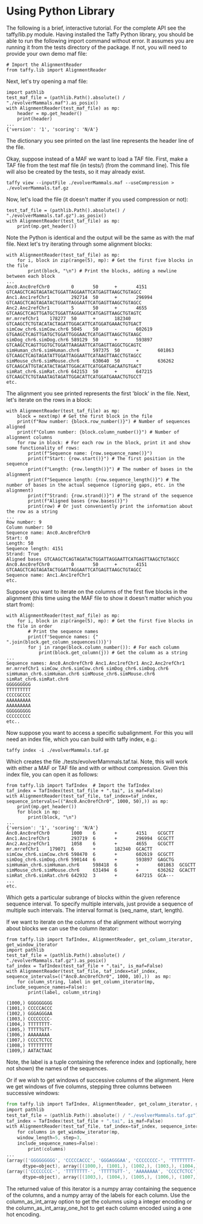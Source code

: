 # Using Python Library

The following is a brief, interactive tutorial.
For the complete API see the taffy/lib.py module.
Having installed the Taffy Python library, you should be able to run the following import command without
error. It assumes you are running it from the tests directory of the package. If not, you will need to provide your own demo maf file:

```
# Import the AlignmentReader
from taffy.lib import AlignmentReader
```

Next, let's try opening a maf file:

```
import pathlib
test_maf_file = (pathlib.Path().absolute() / "./evolverMammals.maf").as_posix()
with AlignmentReader(test_maf_file) as mp:
    header = mp.get_header()
    print(header) 
...
{'version': '1', 'scoring': 'N/A'}
```

The dictionary you see printed on the last line represents the header
line of the file.

Okay, suppose instead of a MAF we want to load a TAF file. First, make a TAF file from the test maf file (in tests/) (from the command line). This file will also be created by the tests, so it may already exist.

```
taffy view --inputFile ./evolverMammals.maf --useCompression > ./evolverMammals.taf.gz
```

Now, let's load the file (it doesn't matter if you used compression or not):

```
test_taf_file = (pathlib.Path().absolute() / "./evolverMammals.taf.gz").as_posix()
with AlignmentReader(test_taf_file) as mp:
    print(mp.get_header())
```

Note the Python is identical and the output will be the same as with the maf file.
Next let's try iterating through
some alignment blocks:

```
with AlignmentReader(test_taf_file) as mp:
    for i, block in zip(range(5), mp): # Get the first five blocks in the file
        print(block, "\n") # Print the blocks, adding a newline between each block
...       
Anc0.Anc0refChr0        0       50      +       4151    GTCAAGCTCAGTAGATACTGGATTAGGAATTCATGAGTTAAGCTGTAGCC
Anc1.Anc1refChr1        292714  50      +       296994  GTCAAGCTCAGTAGATACTGGATTAGGAATTCATGAGTTAAGCTGTAGCC
Anc2.Anc2refChr1        5       50      +       4655    GTCAAGCTCAGTTGATGCTGGATTAGGAATTCATGAGTTAAGCTGTAGTC
mr.mrrefChr1    178277  50      +       182340  GTCAAGCTCTGTACATACTAGATTGGACATTCATGGATGAAACTGTGACT
simCow_chr6.simCow.chr6 5045    50      -       602619  GTGAAGCTCAGTTGATGCTGGATTGGGAACTCATGAGTTAAGCTGTAAGC
simDog_chr6.simDog.chr6 589129  50      +       593897  GTCAAGCTCAGTTGGTGCTGGATTAAGAATTCATGAGTTAGGCTGCAGTC
simHuman_chr6.simHuman.chr6     597375  50      +       601863  GTCAAGCTCAGTAGATATTGGATTAGGAATTCATAAGTTAACCTGTAGCC
simMouse_chr6.simMouse.chr6     630640  50      +       636262  GTCAAGCATTGTACATACTAGATTGGACATTCATGGATGACAATGTGACT
simRat_chr6.simRat.chr6 642153  50      +       647215  GTCAAGCTCTGTAAATAGTAGATTGGACATTCATGGATGAAACTGTGCCT
etc.
```

The alignment you see printed represents the first 'block' in the file. Next, let's iterate on the rows in a block:

```
with AlignmentReader(test_taf_file) as mp:
    block = next(mp) # Get the first block in the file
    print(f"Row number: {block.row_number()}") # Number of sequences aligned
    print(f"Column number: {block.column_number()}") # Number of alignment columns
    for row in block: # For each row in the block, print it and show some functionality of rows:
        print(f"Sequence name: {row.sequence_name()}")
        print(f"Start: {row.start()}") # The first position in the sequence
        print(f"Length: {row.length()}") # The number of bases in the alignment
        print(f"Sequence length: {row.sequence_length()}") # The number of bases in the actual sequence (ignoring gaps, etc. in the alignment)
        print(f"Strand: {row.strand()}") # The strand of the sequence
        print(f"Aligned bases {row.bases()}")
        print(row) # Or just conveniently print the information about the row as a string
...
Row number: 9
Column number: 50
Sequence name: Anc0.Anc0refChr0
Start: 0
Length: 50
Sequence length: 4151
Strand: True
Aligned bases GTCAAGCTCAGTAGATACTGGATTAGGAATTCATGAGTTAAGCTGTAGCC
Anc0.Anc0refChr0        0       50      +       4151    GTCAAGCTCAGTAGATACTGGATTAGGAATTCATGAGTTAAGCTGTAGCC
Sequence name: Anc1.Anc1refChr1
etc.
```

Suppose you want to iterate on the columns of the first five blocks in the
alignment (this time using the MAF file to show it doesn't matter which you start from):

```
with AlignmentReader(test_maf_file) as mp:
    for i, block in zip(range(5), mp): # Get the first five blocks in the file in order
        # Print the sequence names
        print(f'Sequence names: {" ".join(block.get_column_sequences())}')
        for j in range(block.column_number()): # For each column
            print(block.get_column(j)) # Get the column as a string
... 
Sequence names: Anc0.Anc0refChr0 Anc1.Anc1refChr1 Anc2.Anc2refChr1 mr.mrrefChr1 simCow_chr6.simCow.chr6 simDog_chr6.simDog.chr6 simHuman_chr6.simHuman.chr6 simMouse_chr6.simMouse.chr6 simRat_chr6.simRat.chr6
GGGGGGGGG
TTTTTTTTT
CCCCGCCCC
AAAAAAAAA
AAAAAAAAA
GGGGGGGGG
CCCCCCCCC
etc..
```

Now suppose you want to access a specific subalignment. For this you will need an index file, which you can build with taffy index, e.g.:

```
taffy index -i ./evolverMammals.taf.gz
```

Which creates the file ./tests/evolverMammals.taf.tai. Note, this will work with either a MAF or TAF file and with or without compression.
Given this index file, you can open it as follows:

```
from taffy.lib import TafIndex  # Import the TafIndex
taf_index = TafIndex(test_taf_file + ".tai", is_maf=False)
with AlignmentReader(test_taf_file, taf_index=taf_index, sequence_intervals=(("Anc0.Anc0refChr0", 1000, 50),)) as mp:
    print(mp.get_header())
    for block in mp:
        print(block, "\n")
...
{'version': '1', 'scoring': 'N/A'}
Anc0.Anc0refChr0        1000    6       +       4151    GCGCTT
Anc1.Anc1refChr1        293719  6       +       296994  GCGCTT
Anc2.Anc2refChr1        1058    6       +       4655    GCGCTT
mr.mrrefChr1    179071  6       +       182340  GCACTT
simCow_chr6.simCow.chr6 598470  6       +       602619  GCGCTT
simDog_chr6.simDog.chr6 590144  6       +       593897  GAGCTG
simHuman_chr6.simHuman.chr6     598418  6       +       601863  GCGCTT
simMouse_chr6.simMouse.chr6     631494  6       +       636262  GCACTT
simRat_chr6.simRat.chr6 642932  3       +       647215  GCA--- 
...
etc.
```

Which gets a particular subrange of blocks within the given reference sequence interval. To specify multiple intervals, just provide a sequence of multiple such intervals. The interval format is (seq_name, start, length).

If we want to iterate on the columns of the alignment without worrying about
blocks we can use the column iterator:

```
from taffy.lib import TafIndex, AlignmentReader, get_column_iterator, get_window_iterator
import pathlib
test_taf_file = (pathlib.Path().absolute() / "./evolverMammals.taf.gz").as_posix()
taf_index = TafIndex(test_taf_file + ".tai", is_maf=False)
with AlignmentReader(test_taf_file, taf_index=taf_index, sequence_intervals=(("Anc0.Anc0refChr0", 1000, 10),))  as mp:
    for column_string, label in get_column_iterator(mp, include_sequence_names=False):
        print(label, column_string)

(1000,) GGGGGGGGG
(1001,) CCCCCACCC
(1002,) GGGAGGGAA
(1003,) CCCCCCCC-
(1004,) TTTTTTTT-
(1005,) TTTTTGTT-
(1006,) AAAAAAAA
(1007,) CCCCTCTCC
(1008,) TTTTTTTTT
(1009,) AATACTAAC
```

Note, the label is a tuple containing the reference index and (optionally, here not shown) the names of the sequences.

Or if we wish to get windows of successive columns of the alignment. Here we get windows of five columns, stepping three columns between
successive windows:

```asm
from taffy.lib import TafIndex, AlignmentReader, get_column_iterator, get_window_iterator
import pathlib
test_taf_file = (pathlib.Path().absolute() / "./evolverMammals.taf.gz").as_posix()
taf_index = TafIndex(test_taf_file + ".tai", is_maf=False)
with AlignmentReader(test_taf_file, taf_index=taf_index, sequence_intervals=(("Anc0.Anc0refChr0", 1000, 10),)) as mp:
    for columns in get_window_iterator(mp, 
    window_length=5, step=3,
    include_sequence_names=False):
        print(columns)
...
(array(['GGGGGGGGG', 'CCCCCACCC', 'GGGAGGGAA', 'CCCCCCCC-', 'TTTTTTTT-'],
      dtype=object), array([(1000,), (1001,), (1002,), (1003,), (1004,)], dtype=object))
(array(['CCCCCCCC-', 'TTTTTTTT-', 'TTTTTGTT-', 'AAAAAAAA', 'CCCCTCTCC'],
      dtype=object), array([(1003,), (1004,), (1005,), (1006,), (1007,)], dtype=object))
```

The returned value of this iterator is a numpy array containing the sequence of the columns, and a numpy array of the labels for each column. Use the column_as_int_array option to get the columns using
a integer encoding or the column_as_int_array_one_hot to get each
column encoded using a one hot encoding.
